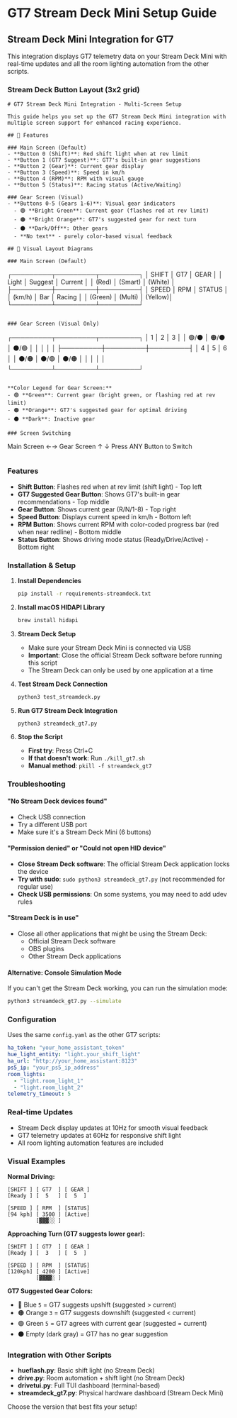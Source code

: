 # GT7 Stream Deck Mini Setup Guide

## Stream Deck Mini Integration for GT7

This integration displays GT7 telemetry data on your Stream Deck Mini with real-time updates and all the room lighting automation from the other scripts.

### Stream Deck Button Layout (3x2 grid)
```
# GT7 Stream Deck Mini Integration - Multi-Screen Setup

This guide helps you set up the GT7 Stream Deck Mini integration with multiple screen support for enhanced racing experience.

## 📱 Features

### Main Screen (Default)
- **Button 0 (Shift)**: Red shift light when at rev limit
- **Button 1 (GT7 Suggest)**: GT7's built-in gear suggestions 
- **Button 2 (Gear)**: Current gear display
- **Button 3 (Speed)**: Speed in km/h  
- **Button 4 (RPM)**: RPM with visual gauge
- **Button 5 (Status)**: Racing status (Active/Waiting)

### Gear Screen (Visual)
- **Buttons 0-5 (Gears 1-6)**: Visual gear indicators
  - 🟢 **Bright Green**: Current gear (flashes red at rev limit)
  - 🟠 **Bright Orange**: GT7's suggested gear for next turn
  - ⚫ **Dark/Off**: Other gears
  - **No text** - purely color-based visual feedback

## 🎨 Visual Layout Diagrams

### Main Screen (Default)
```
┌─────────┬─────────┬─────────┐
│ SHIFT   │ GT7     │ GEAR    │
│ Light   │ Suggest │ Current │
│ (Red)   │ (Smart) │ (White) │
├─────────┼─────────┼─────────┤
│ SPEED   │ RPM     │ STATUS  │
│ (km/h)  │ Bar     │ Racing  │
│ (Green) │ (Multi) │ (Yellow)│
└─────────┴─────────┴─────────┘
```

### Gear Screen (Visual Only)
```
┌─────────┬─────────┬─────────┐
│    1    │    2    │    3    │
│  🟢/⚫   │  🟠/⚫   │  ⚫/🟢   │
│         │         │         │
├─────────┼─────────┼─────────┤
│    4    │    5    │    6    │
│  ⚫/🟠   │  ⚫/🟢   │  ⚫/🟠   │
│         │         │         │
└─────────┴─────────┴─────────┘
```

**Color Legend for Gear Screen:**
- 🟢 **Green**: Current gear (bright green, or flashing red at rev limit)
- 🟠 **Orange**: GT7's suggested gear for optimal driving
- ⚫ **Dark**: Inactive gear

### Screen Switching
```
Main Screen ←→ Gear Screen
     ↑              ↓
Press ANY Button to Switch
```
```

### Features
- **Shift Button**: Flashes red when at rev limit (shift light) - Top left
- **GT7 Suggested Gear Button**: Shows GT7's built-in gear recommendations - Top middle  
- **Gear Button**: Shows current gear (R/N/1-8) - Top right
- **Speed Button**: Displays current speed in km/h - Bottom left
- **RPM Button**: Shows current RPM with color-coded progress bar (red when near redline) - Bottom middle
- **Status Button**: Shows driving mode status (Ready/Drive/Active) - Bottom right

### Installation & Setup

1. **Install Dependencies**
   ```bash
   pip install -r requirements-streamdeck.txt
   ```

2. **Install macOS HIDAPI Library**
   ```bash
   brew install hidapi
   ```

3. **Stream Deck Setup**
   - Make sure your Stream Deck Mini is connected via USB
   - **Important**: Close the official Stream Deck software before running this script
   - The Stream Deck can only be used by one application at a time

4. **Test Stream Deck Connection**
   ```bash
   python3 test_streamdeck.py
   ```

5. **Run GT7 Stream Deck Integration**
   ```bash
   python3 streamdeck_gt7.py
   ```

6. **Stop the Script**
   - **First try**: Press Ctrl+C
   - **If that doesn't work**: Run `./kill_gt7.sh`
   - **Manual method**: `pkill -f streamdeck_gt7`

### Troubleshooting

#### "No Stream Deck devices found"
- Check USB connection
- Try a different USB port
- Make sure it's a Stream Deck Mini (6 buttons)

#### "Permission denied" or "Could not open HID device"
- **Close Stream Deck software**: The official Stream Deck application locks the device
- **Try with sudo**: `sudo python3 streamdeck_gt7.py` (not recommended for regular use)
- **Check USB permissions**: On some systems, you may need to add udev rules

#### "Stream Deck is in use"
- Close all other applications that might be using the Stream Deck:
  - Official Stream Deck software
  - OBS plugins
  - Other Stream Deck applications

#### Alternative: Console Simulation Mode
If you can't get the Stream Deck working, you can run the simulation mode:
```bash
python3 streamdeck_gt7.py --simulate
```

### Configuration

Uses the same `config.yaml` as the other GT7 scripts:

```yaml
ha_token: "your_home_assistant_token"
hue_light_entity: "light.your_shift_light"
ha_url: "http://your_home_assistant:8123"
ps5_ip: "your_ps5_ip_address"
room_lights:
  - "light.room_light_1"
  - "light.room_light_2"
telemetry_timeout: 5
```

### Real-time Updates
- Stream Deck display updates at 10Hz for smooth visual feedback
- GT7 telemetry updates at 60Hz for responsive shift light
- All room lighting automation features are included

### Visual Examples

**Normal Driving:**
```
[SHIFT ] [ GT7  ] [ GEAR ]
[Ready ] [  5   ] [  5  ]

[SPEED ] [ RPM  ] [STATUS]
[94 kph] [ 3500 ] [Active]
         [▓▓▓░░ ]
```

**Approaching Turn (GT7 suggests lower gear):**
```
[SHIFT ] [ GT7  ] [ GEAR ]
[Ready ] [  3   ] [  5  ]

[SPEED ] [ RPM  ] [STATUS]
[120kph] [ 4200 ] [Active]
         [▓▓▓▓░ ]
```

**GT7 Suggested Gear Colors:**
- 🔵 Blue `5` = GT7 suggests upshift (suggested > current)
- 🟠 Orange `3` = GT7 suggests downshift (suggested < current)  
- 🟢 Green `5` = GT7 agrees with current gear (suggested = current)
- ⚫ Empty (dark gray) = GT7 has no gear suggestion

### Integration with Other Scripts
- **hueflash.py**: Basic shift light (no Stream Deck)
- **drive.py**: Room automation + shift light (no Stream Deck)  
- **drivetui.py**: Full TUI dashboard (terminal-based)
- **streamdeck_gt7.py**: Physical hardware dashboard (Stream Deck Mini)

Choose the version that best fits your setup!

